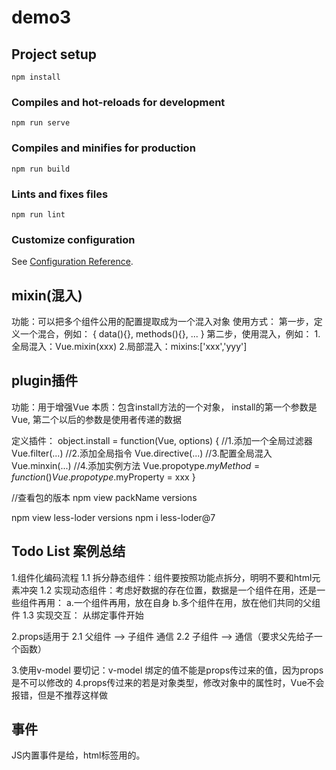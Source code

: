 # demo3

## Project setup
```
npm install
```

### Compiles and hot-reloads for development
```
npm run serve
```

### Compiles and minifies for production
```
npm run build
```

### Lints and fixes files
```
npm run lint
```

### Customize configuration
See [Configuration Reference](https://cli.vuejs.org/config/).



## mixin(混入)
功能：可以把多个组件公用的配置提取成为一个混入对象
使用方式：
    第一步，定义一个混合，例如：
    {
        data(){},
        methods(){},
        ...
    }
    第二步，使用混入，例如：
    1.全局混入：Vue.mixin(xxx)
    2.局部混入：mixins:['xxx','yyy']

## plugin插件
功能：用于增强Vue
本质：包含install方法的一个对象， install的第一个参数是Vue, 第二个以后的参数是使用者传递的数据

定义插件：
object.install = function(Vue, options) {
    //1.添加一个全局过滤器
    Vue.filter(...)
    //2.添加全局指令
    Vue.directive(...)
    //3.配置全局混入
    Vue.minxin(...)
    //4.添加实例方法
    Vue.propotype.$myMethod = function() {}
    Vue.propotype.$myProperty = xxx
}

//查看包的版本
npm view packName versions

npm view less-loder versions
npm i less-loder@7


## Todo List 案例总结
1.组件化编码流程
 1.1 拆分静态组件：组件要按照功能点拆分，明明不要和html元素冲突
 1.2 实现动态组件：考虑好数据的存在位置，数据是一个组件在用，还是一些组件再用：
    a.一个组件再用，放在自身
    b.多个组件在用，放在他们共同的父组件
1.3 实现交互： 从绑定事件开始

2.props适用于
 2.1 父组件 --> 子组件 通信
 2.2 子组件 --> 通信（要求父先给子一个函数）

3.使用v-model 要切记：v-model 绑定的值不能是props传过来的值，因为props是不可以修改的
4.props传过来的若是对象类型，修改对象中的属性时，Vue不会报错，但是不推荐这样做

## 事件
JS内置事件是给，html标签用的。
